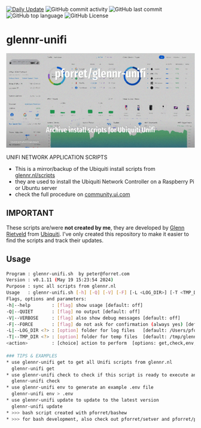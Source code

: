 [![Daily Update](https://github.com/pforret/glennr-unifi/actions/workflows/daily.yml/badge.svg)](https://github.com/pforret/glennr-unifi/actions/workflows/daily.yml)
![GitHub commit activity](https://img.shields.io/github/commit-activity/w/pforret/glennr-unifi)
![GitHub last commit](https://img.shields.io/github/last-commit/pforret/glennr-unifi)
![GitHub top language](https://img.shields.io/github/languages/top/pforret/glennr-unifi)
![GitHub License](https://img.shields.io/github/license/pforret/glennr-unifi)


# glennr-unifi

![](assets/logo.jpg)

UNIFI NETWORK APPLICATION SCRIPTS

* This is a mirror/backup of the Ubiquiti install scripts from [glennr.nl/scripts](https://glennr.nl/scripts)
* they are used to install the Ubiquiti Network Controller on a Raspberry Pi or Ubuntu server
* check the full procedure on [community.ui.com](https://community.ui.com/questions/UniFi-Installation-Scripts-or-UniFi-Easy-Update-Script-or-UniFi-Lets-Encrypt-or-UniFi-Easy-Encrypt-/ccbc7530-dd61-40a7-82ec-22b17f027776)

## IMPORTANT

These scripts are/were **not created by me**, they are developed by [Glenn Rietveld](https://www.linkedin.com/in/glenn-rietveld-555811149) from [Ubiquiti](https://www.ui.com/). I've only created this repository to make it easier to find the scripts and track their updates.

## Usage

```bash
Program : glennr-unifi.sh  by peter@forret.com
Version : v0.1.11 (May 19 15:23:54 2024)
Purpose : sync all scripts from glennr.nl
Usage   : glennr-unifi.sh [-h] [-Q] [-V] [-F] [-L <LOG_DIR>] [-T <TMP_DIR>] <action>
Flags, options and parameters:
-h|--help        : [flag] show usage [default: off]
-Q|--QUIET       : [flag] no output [default: off]
-V|--VERBOSE     : [flag] also show debug messages [default: off]
-F|--FORCE       : [flag] do not ask for confirmation (always yes) [default: off]
-L|--LOG_DIR <?> : [option] folder for log files   [default: /Users/pforret/log/glennr-unifi]
-T|--TMP_DIR <?> : [option] folder for temp files  [default: /tmp/glennr-unifi]
<action>         : [choice] action to perform  [options: get,check,env,update]

### TIPS & EXAMPLES
* use glennr-unifi get to get all Unifi scripts from glennr.nl
  glennr-unifi get
* use glennr-unifi check to check if this script is ready to execute and what values the options/flags are
  glennr-unifi check
* use glennr-unifi env to generate an example .env file
  glennr-unifi env > .env
* use glennr-unifi update to update to the latest version
  glennr-unifi update
* >>> bash script created with pforret/bashew
* >>> for bash development, also check out pforret/setver and pforret/progressbar
```
